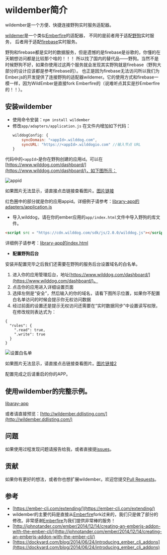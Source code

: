 # wildember简介

wildember是一个方便、快捷连接野狗实时服务适配器。

[wildemer](https://github.com/ubuntuvim/wildemer)是一个类似[Emberfire](https://github.com/firebase/emberfire)的适配器，
不同的是前者用于适配[野狗](https://www.wilddog.com/)实时服务，
后者用于适配[firebase](https://www.firebase.com/)实时服务。  


野狗和firebase都是实时的数据服务，但是遗憾的是firebase是谷歌的，你懂的在天朝想访问都是比较那个啥的！！！
所以找了国内的替代品——野狗。当然不是时候野狗不好，如果你使用过这两个服务就会发现其实野狗就是firebase（野狗大部分的设计应该都是参考firebase的）。
也正是因为firebase无法访问所以我们为Ember.js的开发提供了连接野狗的适配器wildemer。它的使用方式和firebase一模一样，因为WildEmber是直接fork Emberfire的（说难听点其实是抄Emberfire的！！）。


## 安装wildember

* 使用命令安装：`npm install wildember`
* 修改`app/adapters/application.js`
    在文件内增加如下代码：
    ```js
    wilddogConfig: {
        syncDomain: "<appId>.wilddog.com",
        syncURL: "https://<appId>.wilddogio.com" //输入节点 URL
    }
    ```
代码中的`<appId>`是你在野狗创建的应用id。可以在[https://www.wilddog.com/dashboard/](https://www.wilddog.com/dashboard/)，如下图所示：

![appid](http://emberteach.ddlisting.com/content/images/2016/09/wilddog.png)

如果图片无法显示，请直接点击链接查看图片。[图片链接](http://emberteach.ddlisting.com/content/images/2016/09/wilddog.png)

红色圈中的部分就是你的应用appid。详细例子请参考：[library-app的adapters/application.js](https://github.com/ubuntuvim/wildember/blob/master/tests/dummy/app/adapters/application.js)

* 导入wilddog，请在你的ember应用的`app/index.html`文件中导入野狗的库文件。

```html
<script src = "https://cdn.wilddog.com/sdk/js/2.0.0/wilddog.js"></script>
```

详细例子请参考：[library-app的index.html](https://github.com/ubuntuvim/wildember/blob/master/tests/dummy/app/index.html)

* **配置野狗后台**

安装并配置完毕之后我们还需要在野狗的服务后台设置域名的白名单。

1. 进入你的应用管理后台，地址[https://www.wilddog.com/dashboard/](https://www.wilddog.com/dashboard/)。
2. 点击你的应用进入详细设置页面
3. 选择左侧是“安全”，然后输入的你的域名，请看下图所示位置，如果你不配置白名单访问的时候会提示你无权访问数据
4. 经过前面的设置还是提示无权访问还需要在“实时数据同步”中设置读写权限，在修改规则表达式为：

```
{
  "rules": {
    ".read": true,
    ".write": true
  }
}
```

![设置白名单](http://emberteach.ddlisting.com/content/images/2016/09/wilddog2.png)

如果图片无法显示，请直接点击链接查看图片。[图片链接2](http://emberteach.ddlisting.com/content/images/2016/09/wilddog2.png)

配置完成之后请重启的你的APP。


## 使用wildember的完整示例。

[libaray-app](https://github.com/ubuntuvim/wildember/tree/master/tests/dummy)

或者请直接预览：[http://wildember.ddlisting.com/](http://wildember.ddlisting.com/)

## 问题

如果使用过程发现问题请报告给我，或者直接提[issues](https://github.com/ubuntuvim/wildember/issues)。

## 贡献

如果你有更好的想法，或者你也想扩展wildember。欢迎您提交[Pull Requests](https://github.com/ubuntuvim/wildember/pulls)。

## 参考

* [https://ember-cli.com/extending/](https://ember-cli.com/extending/)
* wildember的主要代码是直接从[Emberfire](https://github.com/firebase/emberfire)fork过来的，我们只是做了部分的修改。非常感谢[Emberfire](https://github.com/firebase/emberfire)为我们提供非常棒的服务！
* [http://johnotander.com/ember/2014/12/14/creating-an-emberjs-addon-with-the-ember-cli/](http://johnotander.com/ember/2014/12/14/creating-an-emberjs-addon-with-the-ember-cli/)
* [https://dockyard.com/blog/2014/06/24/introducing_ember_cli_addons](https://dockyard.com/blog/2014/06/24/introducing_ember_cli_addons)
